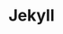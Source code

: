 ---
layout: cours
type: frontEnd
number: 4
theme: front
pathImg: /images/cards/jekyll.png
title: Jekyll
comment: Un générateur de site statique
---